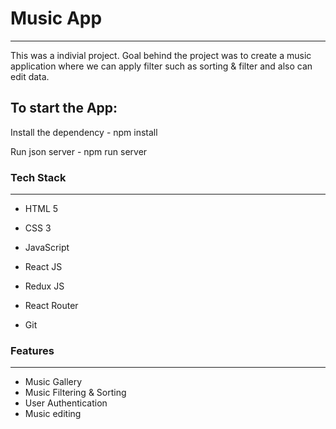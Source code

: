 # Music App
---
<p>
This was a indivial project.
Goal behind the project was to create a music application where we can apply filter such as sorting & filter and also can edit data. 
</p>

## To start the App:

<p>
Install the dependency - npm install
</p>
<p>
Run json server - npm run server
</p>


### Tech Stack
___

* HTML 5
* CSS 3
* JavaScript
* React JS
* Redux JS
* React Router

* Git

### Features
___
* Music Gallery
* Music Filtering & Sorting
* User Authentication
* Music editing 

